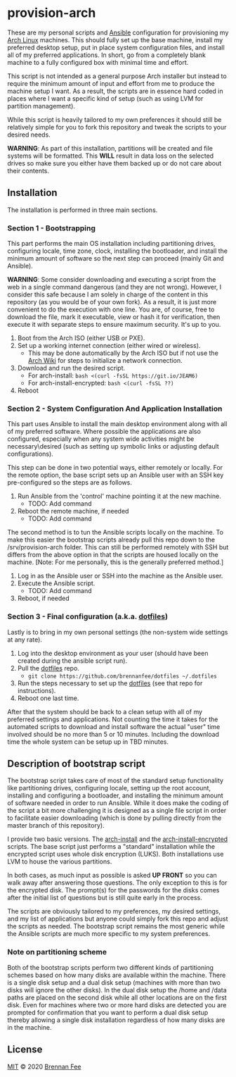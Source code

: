 # provision-arch

These are my personal scripts and [Ansible](https://www.ansible.com) configuration for
provisioning my [Arch Linux](https://www.archlinux.org) machines. This should fully set
up the base machine, install my preferred desktop setup, put in place system
configuration files, and install all of my preferred applications. In short, go from a
completely blank machine to a fully configured box with minimal time and effort.

This script is not intended as a general purpose Arch installer but instead to require
the minimum amount of input and effort from me to produce the machine setup I want. As a
result, the scripts are in essence hard coded in places where I want a specific kind of
setup (such as using LVM for partition management).

While this script is heavily tailored to my own preferences it should still be
relatively simple for you to fork this repository and tweak the scripts to your desired
needs.

**WARNING**: As part of this installation, partitions will be created and file systems
will be formatted. This **WILL** result in data loss on the selected drives so make sure
you either have them backed up or do not care about their contents.

## Installation

The installation is performed in three main sections.

### Section 1 - Bootstrapping

This part performs the main OS installation including partitioning drives, configuring
locale, time zone, clock, installing the bootloader, and install the minimum amount of
software so the next step can proceed (mainly Git and Ansible).

**WARNING**: Some consider downloading and executing a script from the web in a single
command dangerous (and they are not wrong). However, I consider this safe because I am
solely in charge of the content in this repository (as you would be of your own fork).
As a result, it is just more convenient to do the execution with one line. You are, of
course, free to download the file, mark it executable, view or hash it for verification,
then execute it with separate steps to ensure maximum security. It's up to you.

1. Boot from the Arch ISO (either USB or PXE).
1. Set up a working internet connection (either wired or wireless).
   - This may be done automatically by the Arch ISO but if not use the
     [Arch Wiki](https://wiki.archlinux.org) for steps to initialize a network
     connection.
1. Download and run the desired script.
   - For arch-install: `bash <(curl -fsSL https://git.io/JEAM6)`
   - For arch-install-encrypted: `bash <(curl -fsSL ??)`
1. Reboot

### Section 2 - System Configuration And Application Installation

This part uses Ansible to install the main desktop environment along with all of my
preferred software. Where possible the applications are also configured, especially when
any system wide activities might be necessary\desired (such as setting up symbolic links
or adjusting default configurations).

This step can be done in two potential ways, either remotely or locally. For the remote
option, the base script sets up an Ansible user with an SSH key pre-configured so the
steps are as follows.

1. Run Ansible from the 'control' machine pointing it at the new machine.
   - TODO: Add command
1. Reboot the remote machine, if needed
   - TODO: Add command

The second method is to tun the Ansible scripts locally on the machine. To make this
easier the bootstrap scripts already pull this repo down to the /srv/provision-arch
folder. This can still be performed remotely with SSH but differs from the above option
in that the scripts are housed locally on the machine. [Note: For me personally, this is
the generally preferred method.]

1. Log in as the Ansible user or SSH into the machine as the Ansible user.
1. Execute the Ansible script.
   - TODO: Add command
1. Reboot, if needed

### Section 3 - Final configuration (a.k.a. [dotfiles](https://dotfiles.github.io))

Lastly is to bring in my own personal settings (the non-system wide settings at any
rate).

1. Log into the desktop environment as your user (should have been created during the
   ansible script run).
1. Pull the [dotfiles](https://github.com/brennanfee/dotfiles) repo.
   - `git clone https://github.com/brennanfee/dotfiles ~/.dotfiles`
1. Run the steps necessary to set up the
   [dotfiles](https://github.com/brennanfee/dotfiles) (see that repo for instructions).
1. Reboot one last time.

After that the system should be back to a clean setup with all of my preferred settings
and applications. Not counting the time it takes for the automated scripts to download
and install software the actual "user" time involved should be no more than 5 or 10
minutes. Including the download time the whole system can be setup up in TBD minutes.

## Description of bootstrap script

The bootstrap script takes care of most of the standard setup functionality like
partitioning drives, configuring locale, setting up the root account, installing and
configuring a bootloader, and installing the minimum amount of software needed in order
to run Ansible. While it does make the coding of the script a bit more challenging it is
designed as a single file script in order to facilitate easier downloading (which is
done by pulling directly from the master branch of this repository).

I provide two basic versions. The [arch-install](bootstrap/arch-install) and the
[arch-install-encrypted](bootstrap/arch-install-encrypted) scripts. The base script just
performs a "standard" installation while the encrypted script uses whole disk encryption
(LUKS). Both installations use LVM to house the various partitions.

In both cases, as much input as possible is asked **UP FRONT** so you can walk away
after answering those questions. The only exception to this is for the encrypted disk.
The prompt(s) for the passwords for the disks comes after the initial list of questions
but is still quite early in the process.

The scripts are obviously tailored to my preferences, my desired settings, and my list
of applications but anyone could simply fork this repo and adjust the scripts as needed.
The bootstrap script remains the most generic while the Ansible scripts are much more
specific to my system preferences.

### Note on partitioning scheme

Both of the bootstrap scripts perform two different kinds of partitioning schemes based
on how many disks are available within the machine. There is a single disk setup and a
dual disk setup (machines with more than two disks will ignore the other disks). In the
dual disk setup the /home and /data paths are placed on the second disk while all other
locations are on the first disk. Even for machines where two or more hard disks are
detected you are prompted for confirmation that you want to perform a dual disk setup
thereby allowing a single disk installation regardless of how many disks are in the
machine.

## License

[MIT](license) © 2020 [Brennan Fee](https://github.com/brennanfee)
